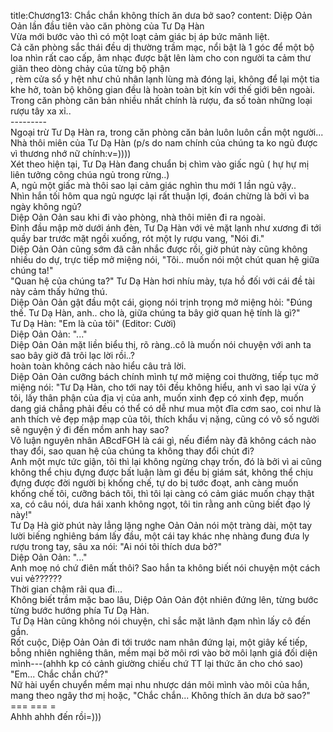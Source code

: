 title:Chương13: Chắc chắn không thích ăn dưa bở sao?
content:
Diệp Oản Oản lần đầu tiên vào căn phòng của Tư Dạ Hàn<br>Vừa mới bước vào thì có một loạt cảm giác bị áp bức mãnh liệt.<br>Cả căn phòng sắc thái đều dị thường trầm mạc, nổi bật là 1 góc để một bộ loa nhìn rất cao cấp, âm nhạc được bật lên làm cho con người ta cảm thư giãn theo dòng chảy của từng bộ phận<br>, rèm cửa sổ y hệt như chủ nhân lạnh lùng mà đóng lại, không để lại một tia khe hở, toàn bộ không gian đều là hoàn toàn bịt kín với thế giới bên ngoài.<br>Trong căn phòng căn bản nhiều nhất chính là rượu, đa số toàn những loại rượu tây xa xỉ..<br>---------<br>Ngoại trừ Tư Dạ Hàn ra, trong căn phòng căn bản luôn luôn cần một người...<br>Nhà thôi miên của Tư Dạ Hàn (p/s do nam chính của chúng ta ko ngủ được vì thương nhớ nữ chính:v=))))<br>Xét theo hiện tại, Tư Dạ Hàn đang chuẩn bị chìm vào giấc ngủ ( hự hự mị liên tưởng công chúa ngủ trong rừng..)<br>A, ngủ một giấc mà thôi sao lại cảm giác nghìn thu mới 1 lần ngủ vậy..<br>Nhìn hắn tối hôm qua ngủ ngược lại rất thuận lợi, đoán chừng là bởi vì ba ngày không ngủ?<br>Diệp Oản Oản sau khi đi vào phòng, nhà thôi miên đi ra ngoài.<br>Đỉnh đầu mập mờ dưới ánh đèn, Tư Dạ Hàn với vẻ mặt lạnh như xương đi tới quầy bar trước mặt ngồi xuống, rót một ly rượu vang, "Nói đi."<br>Diệp Oản Oản cũng sớm đã cân nhắc được rồi, giờ phút này cũng không nhiều do dự, trực tiếp mở miệng nói, "Tôi.. muốn nói một chút quan hệ giữa chúng ta!"<br>"Quan hệ của chúng ta?" Tư Dạ Hàn hơi nhíu mày, tựa hồ đối với cái đề tài này cảm thấy hứng thú.<br>Diệp Oản Oản gật đầu một cái, giọng nói trịnh trọng mở miệng hỏi: "Đúng thế. Tư Dạ Hàn, anh.. cho là, giữa chúng ta bây giờ quan hệ tính là gì?"<br>Tư Dạ Hàn: "Em là của tôi" (Editor: Cười)<br>Diệp Oản Oản: "..."<br>Diệp Oản Oản mặt liền biểu thị, rõ ràng..cô là muốn nói chuyện với anh ta sao bây giờ đã trôi lạc lời rồi..?<br>hoàn toàn không cách nào hiểu câu trả lời.<br>Diệp Oản Oản cưỡng bách chính mình tự mở miệng coi thường, tiếp tục mở miệng nói: "Tư Dạ Hàn, cho tới nay tôi đều không hiểu, anh vì sao lại vừa ý tôi, lấy thân phận của địa vị của anh, muốn xinh đẹp có xinh đẹp, muốn dang giá chẳng phải đều có thể có dễ như mua một đĩa cơm sao, coi như là anh thích vẻ đẹp mập mạp của tôi, thích khẩu vị nặng, cũng có vô số người sẽ nguyện ý đi đến mồm anh hay sao?<br>Vô luận nguyên nhân ABcdFGH là cái gì, nếu điểm này đã không cách nào thay đổi, sao quan hệ của chúng ta không thay đổi chút đi?<br>Anh một mực tức giận, tôi thì lại không ngừng chạy trốn, đó là bởi vì ai cũng không thể chịu đựng được bất luận làm gì đều bị giám sát, không thể chịu đựng được đời người bị khống chế, tự do bị tước đoạt, anh càng muốn khống chế tôi, cưỡng bách tôi, thì tôi lại càng có cảm giác muốn chạy thật xa, có câu nói, dưa hái xanh không ngọt, tôi tin rằng anh cũng biết đạo lý này!"<br>Tư Dạ Hà giờ phút này lẳng lặng nghe Oản Oản nói một tràng dài, một tay lười biếng nghiêng bám lấy đầu, một cái tay khác nhẹ nhàng đung đưa ly rượu trong tay, sâu xa nói: "Ai nói tôi thích dưa bở?"<br>Diệp Oản Oản: "..."<br>Anh moẹ nó chứ điên mất thôi? Sao hắn ta không biết nói chuyện một cách vui vẻ??????<br>Thời gian chậm rãi qua đi...<br>Không biết trầm mặc bao lâu, Diệp Oản Oản đột nhiên đứng lên, từng bước từng bước hướng phía Tư Dạ Hàn.<br>Tư Dạ Hàn cũng không nói chuyện, chỉ sắc mặt lãnh đạm nhìn lấy cô đến gần.<br>Rốt cuộc, Diệp Oản Oản đi tới trước nam nhân đứng lại, một giây kế tiếp, bỗng nhiên nghiêng thân, mềm mại bờ môi rơi vào bờ môi lạnh giá đối diện mình---(ahhh kp có cảnh giường chiếu chứ TT lại thức ăn cho chó sao)<br>"Em... Chắc chắn chứ?"<br>Nữ hài uyển chuyển mềm mại nhu nhược dán môi mình vào môi của hắn, mang theo ngây thơ mị hoặc, "Chắc chắn... Không thích ăn dưa bở sao?"<br>=== === =<br>Ahhh ahhh đến rồi=)))
